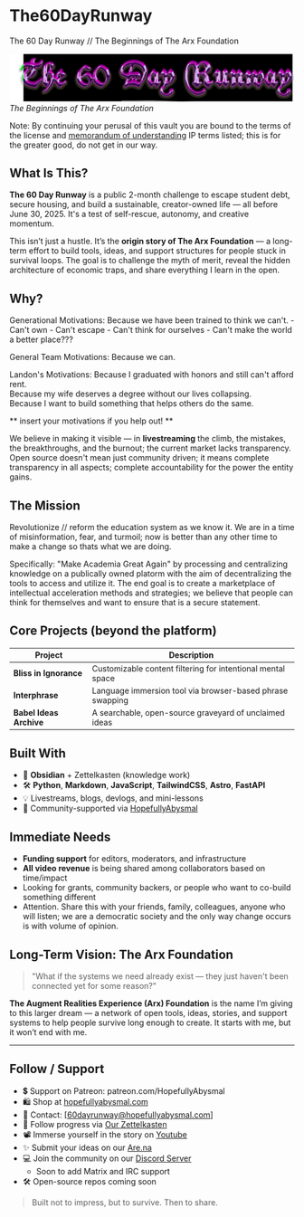 # The60DayRunway
The 60 Day Runway // The Beginnings of The Arx Foundation

![Pasted image 20250417105237.png](https://github.com/Hopefully-Abysmal/The60DayRunway/blob/main/0%20-%20Housekeeping%2F_Attatchments%2FPasted%20image%2020250417105237.png)
_The Beginnings of The Arx Foundation_

Note: By continuing your perusal of this vault you are bound to the terms of the license and [memorandum of understanding](https://github.com/Hopefully-Abysmal/The60DayRunway/blob/main/0%20-%20Housekeeping%2FMemorandum%20of%20Understanding.md) IP terms listed; this is for the greater good, do not get in our way.

## What Is This?

**The 60 Day Runway** is a public 2-month challenge to escape student debt, secure housing, and build a sustainable, creator-owned life — all before June 30, 2025. It's a test of self-rescue, autonomy, and creative momentum.

This isn’t just a hustle. It’s the **origin story of The Arx Foundation** — a long-term effort to build tools, ideas, and support structures for people stuck in survival loops. The goal is to challenge the myth of merit, reveal the hidden architecture of economic traps, and share everything I learn in the open.

## Why?

Generational Motivations:
	Because we have been trained to think we can't.
	- Can't own
	- Can't escape
	- Can't think for ourselves
	- Can't make the world a better place???

General Team Motivations:
	Because we can.

Landon's Motivations:
	Because I graduated with honors and still can't afford rent.  
	Because my wife deserves a degree without our lives collapsing.  
	Because I want to build something that helps others do the same.

** insert your motivations if you help out! **

We believe in making it visible — in **livestreaming** the climb, the mistakes, the breakthroughs, and the burnout; the current market lacks transparency. Open source doesn't mean just community driven; it means complete transparency in all aspects; complete accountability for the power the entity gains.


## The Mission

Revolutionize // reform the education system as we know it. We are in a time of misinformation, fear, and turmoil; now is better than any other time to make a change so thats what we are doing.

Specifically: "Make Academia Great Again" by processing and centralizing knowledge on a publically owned platorm with the aim of decentralizing the tools to access and utilize it. The end goal is to create a marketplace of intellectual acceleration methods and strategies; we believe that people can think for themselves and want to ensure that is a secure statement.


## Core Projects (beyond the platform)

| Project                 | Description                                                 |
| ----------------------- | ----------------------------------------------------------- |
| **Bliss in Ignorance**  | Customizable content filtering for intentional mental space |
| **Interphrase**         | Language immersion tool via browser-based phrase swapping   |
| **Babel Ideas Archive** | A searchable, open-source graveyard of unclaimed ideas      |

## Built With

- 🧠 **Obsidian** + Zettelkasten (knowledge work)
- 🛠️ **Python**, **Markdown**, **JavaScript**, **TailwindCSS**, **Astro**, **FastAPI**
- 💡 Livestreams, blogs, devlogs, and mini-lessons
- 🎥 Community-supported via [HopefullyAbysmal](patreon.com/HopefullyAbysmal)

## Immediate Needs

- **Funding support** for editors, moderators, and infrastructure
- **All video revenue** is being shared among collaborators based on time/impact
- Looking for grants, community backers, or people who want to co-build something different
- Attention. Share this with your friends, family, colleagues, anyone who will listen; we are a democratic society and the only way change occurs is with volume of opinion.

## Long-Term Vision: The Arx Foundation

> "What if the systems we need already exist — they just haven't been connected yet for some reason?"

**The Augment Realities Experience (Arx) Foundation** is the name I’m giving to this larger dream — a network of open tools, ideas, stories, and support systems to help people survive long enough to create. It starts with me, but it won’t end with me.

---

## Follow / Support

- 💲 Support on Patreon: patreon.com/HopefullyAbysmal
- 🛍️ Shop at [hopefullyabysmal.com](hopefullyabysmal.com)
- 💌 Contact: [60dayrunway@hopefullyabysmal.com]
- 🧭 Follow progress via [Our Zettelkasten](https://hopefullyabysmal.github.io)
- 📽️ Immerse yourself in the story on [Youtube](https://www.youtube.com/@HopefullyAbysmal/)
- ✨ Submit your ideas on our [Are.na](https://www.are.na/nxlounojeoi/misc-community-ideas)
- 💻 Join the community on our [Discord Server](https://discord.gg/WM8uWWwUH7 )
	- Soon to add Matrix and IRC support
- 🛠️ Open-source repos coming soon

> Built not to impress, but to survive. Then to share.
